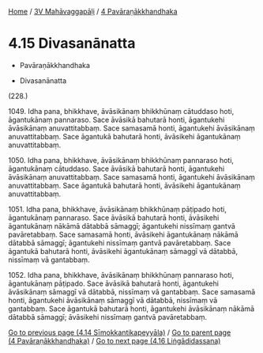 
[Home](/) / [3V Mahāvaggapāḷi](../../3V.md) / [4 Pavāraṇākkhandhaka](../4.md)

# 4.15 Divasanānatta

* Pavāraṇākkhandhaka

* Divasanānatta

(228.)

1049\. Idha pana, bhikkhave, āvāsikānaṃ bhikkhūnaṃ cātuddaso hoti, āgantukānaṃ pannaraso. Sace āvāsikā bahutarā honti, āgantukehi āvāsikānaṃ anuvattitabbaṃ. Sace samasamā honti, āgantukehi āvāsikānaṃ anuvattitabbaṃ. Sace āgantukā bahutarā honti, āvāsikehi āgantukānaṃ anuvattitabbaṃ.

1050\. Idha pana, bhikkhave, āvāsikānaṃ bhikkhūnaṃ pannaraso hoti, āgantukānaṃ cātuddaso. Sace āvāsikā bahutarā honti, āgantukehi āvāsikānaṃ anuvattitabbaṃ. Sace samasamā honti, āgantukehi āvāsikānaṃ anuvattitabbaṃ. Sace āgantukā bahutarā honti, āvāsikehi āgantukānaṃ anuvattitabbaṃ.

1051\. Idha pana, bhikkhave, āvāsikānaṃ bhikkhūnaṃ pāṭipado hoti, āgantukānaṃ pannaraso. Sace āvāsikā bahutarā honti, āvāsikehi āgantukānaṃ nākāmā dātabbā sāmaggī; āgantukehi nissīmaṃ gantvā pavāretabbaṃ. Sace samasamā honti, āvāsikehi āgantukānaṃ nākāmā dātabbā sāmaggī; āgantukehi nissīmaṃ gantvā pavāretabbaṃ. Sace āgantukā bahutarā honti, āvāsikehi āgantukānaṃ sāmaggī vā dātabbā, nissīmaṃ vā gantabbaṃ.

1052\. Idha pana, bhikkhave, āvāsikānaṃ bhikkhūnaṃ pannaraso hoti, āgantukānaṃ pāṭipado. Sace āvāsikā bahutarā honti, āgantukehi āvāsikānaṃ sāmaggī vā dātabbā, nissīmaṃ vā gantabbaṃ. Sace samasamā honti, āgantukehi āvāsikānaṃ sāmaggī vā dātabbā, nissīmaṃ vā gantabbaṃ. Sace āgantukā bahutarā honti, āgantukehi āvāsikānaṃ nākāmā dātabbā sāmaggī; āvāsikehi nissīmaṃ gantvā pavāretabbaṃ.

[Go to previous page (4.14 Sīmokkantikapeyyāla)](4.14.md) / [Go to parent page (4 Pavāraṇākkhandhaka)](../4.md) / [Go to next page (4.16 Liṅgādidassana)](4.16.md)


